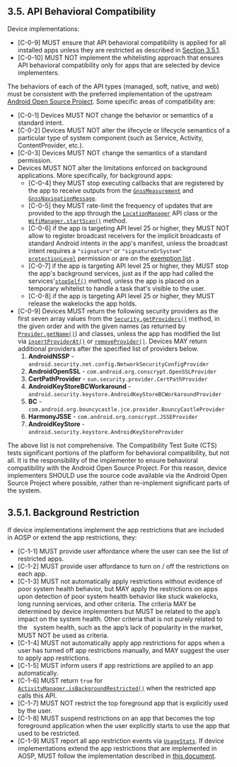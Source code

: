 ## 3.5\. API Behavioral Compatibility

Device implementations:

*    [C-0-9] MUST ensure that API behavioral compatibility is applied for all
installed apps unless they are restricted as described in
[Section 3.5.1](#3_5_1-background-restriction).
*    [C-0-10] MUST NOT implement the whitelisting approach that ensures API
behavioral compatibility only for apps that are selected by device
implementers.

The behaviors of each of the API types (managed, soft, native, and web) must be
consistent with the preferred implementation of the upstream
[Android Open Source Project](http://source.android.com/). Some specific areas
of compatibility are:

*    [C-0-1] Devices MUST NOT change the behavior or semantics of a
     standard intent.
*    [C-0-2] Devices MUST NOT alter the lifecycle or lifecycle semantics of
     a particular type of system component (such as Service, Activity, ContentProvider, etc.).
*    [C-0-3] Devices MUST NOT change the semantics of a standard permission.
*    Devices MUST NOT alter the limitations enforced on background applications.
     More specifically, for background apps:
     *    [C-0-4] they MUST stop executing callbacks that are registered by the
          app to receive outputs from the [`GnssMeasurement`](
          https://developer.android.com/reference/android/location/GnssMeasurement.html)
          and [`GnssNavigationMessage`](
          https://developer.android.com/reference/android/location/GnssNavigationMessage.html).
     *    [C-0-5] they MUST rate-limit the frequency of updates that are
          provided to the app through the [`LocationManager`](
          https://developer.android.com/reference/android/location/LocationManager.html)
          API class or the [`WifiManager.startScan()`](
          https://developer.android.com/reference/android/net/wifi/WifiManager.html#startScan%28%29)
          method.
     *    [C-0-6] if the app is targeting API level 25 or higher, they MUST NOT
          allow to register broadcast receivers for the implicit broadcasts of
          standard Android intents in the app's manifest, unless the broadcast
          intent requires a `"signature"` or `"signatureOrSystem"`
          [`protectionLevel`](
          https://developer.android.com/guide/topics/manifest/permission-element.html#plevel)
          permission or are on the [exemption list](
          https://developer.android.com/preview/features/background-broadcasts.html)
          .
     *    [C-0-7] if the app is targeting API level 25 or higher, they MUST stop
          the app's background services, just as if the app had called the
          services'[`stopSelf()`](
          https://developer.android.com/reference/android/app/Service.html#stopSelf%28%29)
          method, unless the app is placed on a temporary whitelist to handle a
          task that's visible to the user.
     *    [C-0-8] if the app is targeting API level 25 or higher, they MUST
          release the wakelocks the app holds.
*    [C-0-9] Devices MUST return the following security providers as the first
     seven array values from the [`Security.getProviders()`](
     https://developer.android.com/reference/java/security/Security.html#getProviders%28%29)
     method, in the given order and with the given names (as returned by
     [`Provider.getName()`](
     https://developer.android.com/reference/java/security/Provider.html#getName%28%29))
     and classes, unless the app has modified the list via
     [`insertProviderAt()`](
     https://developer.android.com/reference/java/security/Security.html#insertProviderAt%28java.security.Provider,%2520int%29)
     or [`removeProvider()`](
     https://developer.android.com/reference/java/security/Security.html#removeProvider%28java.lang.String%29). Devices
     MAY return additional providers after the specified list of providers
     below.
     1. **AndroidNSSP** - `android.security.net.config.NetworkSecurityConfigProvider`
     2. **AndroidOpenSSL** - `com.android.org.conscrypt.OpenSSLProvider`
     3. **CertPathProvider** - `sun.security.provider.CertPathProvider`
     4. **AndroidKeyStoreBCWorkaround** - `android.security.keystore.AndroidKeyStoreBCWorkaroundProvider`
     5. **BC** - `com.android.org.bouncycastle.jce.provider.BouncyCastleProvider`
     6. **HarmonyJSSE** - `com.android.org.conscrypt.JSSEProvider`
     7. **AndroidKeyStore** - `android.security.keystore.AndroidKeyStoreProvider`

The above list is not comprehensive. The Compatibility Test Suite (CTS) tests
significant portions of the platform for behavioral compatibility, but not all.
It is the responsibility of the implementer to ensure behavioral compatibility
with the Android Open Source Project. For this reason, device implementers
SHOULD use the source code available via the Android Open Source Project where
possible, rather than re-implement significant parts of the system.

## 3.5.1\. Background Restriction

If device implementations implement the app restrictions that are included in
AOSP or extend the app restrictions, they:

*    [C-1-1] MUST provide user affordance where the user can see the list of
restricted apps.
*    [C-1-2] MUST provide user affordance to turn on / off the restrictions
on each app.
*    [C-1-3] MUST not automatically apply restrictions without evidence of poor
system health behavior, but MAY apply the restrictions on apps upon detection
of poor system health behavior like stuck wakelocks, long running services, and
other criteria. The criteria MAY be determined by device implementers but MUST
be related to the app’s impact on the system health. Other criteria that is not
purely related to the　system health, such as the app’s lack of popularity in
the market, MUST NOT be used as criteria.
*    [C-1-4] MUST not automatically apply app restrictions for apps when a user
has turned off app restrictions manually, and MAY suggest the user to apply
app restrictions.
*    [C-1-5] MUST inform users if app restrictions are applied to an app
automatically.
*    [C-1-6] MUST return `true` for [`ActivityManager.isBackgroundRestricted()`](
https://developer.android.com/reference/android/app/ActivityManager.html#isBackgroundRestricted%28%29)
when the restricted app calls this API.
*    [C-1-7] MUST NOT restrict the top foreground app that is explicitly used
by the user.
*    [C-1-8] MUST suspend restrictions on an app that becomes the top foreground
application when the user explicitly starts to use the app that used to be
restricted.
*    [C-1-9] MUST report all app restriction events via [`UsageStats`](
https://developer.android.com/reference/android/app/usage/UsageStats). If device
implementations extend the app restrictions that are implemented in AOSP, MUST
follow the implementation described in [this document](
https://source.android.com/devices/tech/power/app_mgmt.html).

